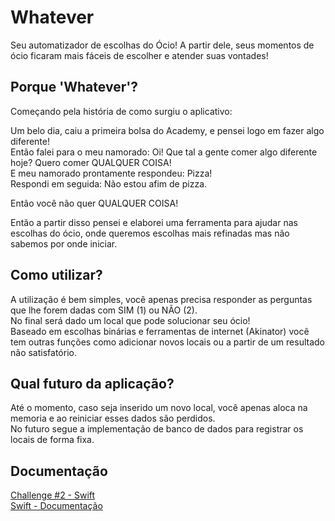 
# Whatever

Seu automatizador de escolhas do Ócio! A partir dele, seus momentos de ócio ficaram mais fáceis de escolher e atender suas vontades!

## Porque 'Whatever'?

Começando pela história de como surgiu o aplicativo:

Um belo dia, caiu a primeira bolsa do Academy, e pensei logo em fazer algo diferente! <br>
Então falei para o meu namorado: Oi! Que tal a gente comer algo diferente hoje? Quero comer QUALQUER COISA! <br>
E meu namorado prontamente respondeu: Pizza! <br>
Respondi em seguida: Não estou afim de pizza.
  
Então você não quer QUALQUER COISA!

Então a partir disso pensei e elaborei uma ferramenta para ajudar nas escolhas do ócio, onde queremos escolhas mais refinadas mas não sabemos por onde iniciar.

## Como utilizar?

A utilização é bem simples, você apenas precisa responder as perguntas que lhe forem dadas com SIM (1) ou NÃO (2). <br>
No final será dado um local que pode solucionar seu ócio! <br>
Baseado em escolhas binárias e ferramentas de internet (Akinator) você tem outras funções como adicionar novos locais ou a partir de um resultado não satisfatório.

## Qual futuro da aplicação?

Até o momento, caso seja inserido um novo local, você apenas aloca na memoria e ao reiniciar esses dados são perdidos. <br>
No futuro segue a implementação de banco de dados para registrar os locais de forma fixa.

## Documentação

<a href="https://fog-lemon-6c8.notion.site/Swift-Challenge-2-31b10f4b8cb6462c822785a7ad77988b"> Challenge #2 - Swift </a><br>
<a href="https://www.apple.com/br/education/docs/App_Development_with_Swift_Curriculum_Guide.pdf"> Swift - Documentação </a><br>
